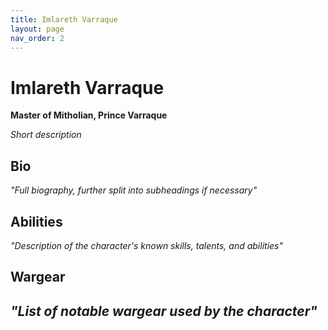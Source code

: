 ```yaml
---
title: Imlareth Varraque
layout: page
nav_order: 2
---
```

# Imlareth Varraque
**Master of Mitholian, Prince Varraque**

*Short description*
## Bio
*"Full biography, further split into subheadings if necessary"*
## Abilities
*"Description of the character's known skills, talents, and abilities"*
## Wargear
*"List of notable wargear used by the character"*
----

